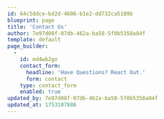 ```yaml
---
id: 64c5ddce-bd2d-4606-b1e2-dd732ca5189b
blueprint: page
title: 'Contact Us'
author: 7e97d08f-07db-462a-ba58-5f0b5358a84f
template: default
page_builder:
  -
    id: md4wb2go
    contact_form:
      headline: 'Have Questions? React Out.'
      form: contact
    type: contact_form
    enabled: true
updated_by: 7e97d08f-07db-462a-ba58-5f0b5358a84f
updated_at: 1753107886
---
```

